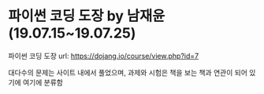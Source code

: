 ﻿# 파이썬 코딩 도장 by 남재윤(19.07.15~19.07.25)


파이썬 코딩 도장 url:
https://dojang.io/course/view.php?id=7

대다수의 문제는 사이트 내에서 풀었으며,
과제와 시험은 책을 보는 책과 연관이 되어 있기에
여기에 분류함